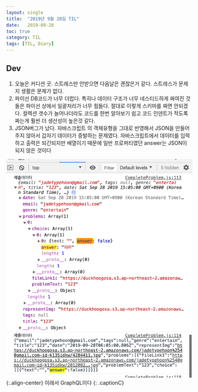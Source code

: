 ```yaml
---
layout:	single
title:	"2019년 9월 28일 TIL"
date:	2019-09-28
toc: true
category: TIL
tags: [TIL, Diary]
---
```


## Dev
1. 오늘은 커디션 굿. 스트레스만 안받으면 다음날은 괜찮은거 같다. 스트레스가 문제지 생활은 문제가 없다. 
2. 파이선 DB코드가 너무 더럽다. 특히나 데이터 구조가 너무 네스티드하게 짜여진 것들은 파이선 상에서 일괄처리가 너무 힘들다. 절대로 이렇게 스키마를 짜면 안되겠다. 컬렉션 갯수가 늘어나더라도 코드를 한번 알아보기 쉽고 코드 인덴트가 적도록 짜는게 훨씬 더 생산성이 높은것 같다.
3. JSON버그가 났다. 자바스크립트 의 객체유형을 그대로 반영해서 JSON을 만들어주지 않아서 갑자기 데이터가 증발하는 문제였다. 자바스크립트에서 데이터를 입력하고 출력은 되긴되지만 배열이기 때문에 일반 프로퍼티였던 answer는 JSON이 되지 않은 것이다

![](/assets/img/1*2RxrSjxsD8wPQ1f-jdkG1A.png){:.align-center}
이래서 GraphQL이다
{: .captionC}